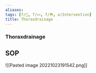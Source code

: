 ```yaml
---
aliases: 
tags: [f/🔪, f/💤, f/⛑️, a/Intervention]
title: Thoraxdrainage
---
```

### Thoraxdrainage

## SOP
![[Pasted image 20221023191542.png]]
